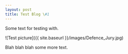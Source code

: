 ```yaml
---
layout: post
title: Test Blog \#1
---
```


Some text for testing with.

![Test picture]({{ site.baseurl }}/images/Defence_Jury.jpg)

Blah blah blah some more text.
